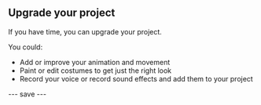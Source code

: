 ## Upgrade your project

If you have time, you can upgrade your project. 

You could:
+ Add or improve your animation and movement
+ Paint or edit costumes to get just the right look
+ Record your voice or record sound effects and add them to your project

--- save ---